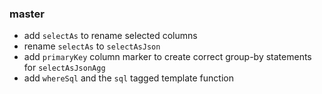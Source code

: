 ### master

- add `selectAs` to rename selected columns
- rename `selectAs` to `selectAsJson`
- add `primaryKey` column marker to create correct group-by statements for `selectAsJsonAgg`
- add `whereSql` and the `sql` tagged template function
